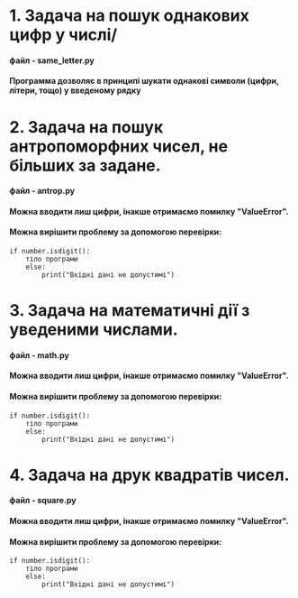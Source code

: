 # 1. Задача на пошук однакових цифр у числі/
#### файл - same_letter.py
#### Программа дозволяє в принципі шукати однакові символи (цифри, літери, тощо) у введеному рядку

# 2. Задача на пошук антропоморфних чисел, не більших за задане.
#### файл - antrop.py
#### Можна вводити лиш цифри, інакше отримаємо помилку "ValueError". 
#### Можна вирішити проблему за допомогою перевірки:
```
if number.isdigit():
    тіло програми
    else:
        print("Вхідні дані не допустимі")
```

# 3. Задача на математичні дії з уведеними числами.
#### файл - math.py
#### Можна вводити лиш цифри, інакше отримаємо помилку "ValueError". 
#### Можна вирішити проблему за допомогою перевірки:
```
if number.isdigit():
    тіло програми
    else:
        print("Вхідні дані не допустимі")
```
# 4. Задача на друк квадратів чисел.
#### файл - square.py
#### Можна вводити лиш цифри, інакше отримаємо помилку "ValueError". 
#### Можна вирішити проблему за допомогою перевірки:
```
if number.isdigit():
    тіло програми
    else:
        print("Вхідні дані не допустимі")
```
